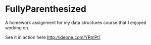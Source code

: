# FullyParenthesized
A homework assignment for my data structures course that I enjoyed working on.

See it in action here http://ideone.com/YRmPt1
